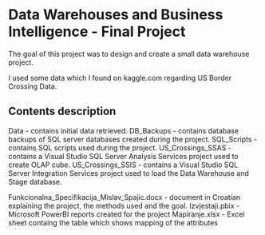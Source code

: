 # Data Warehouses and Business Intelligence - Final Project


The goal of this project was to design and create a small data warehouse project.

I used some data which I found on kaggle.com regarding US Border Crossing Data.

## Contents description

Data - contains initial data retrieved.
DB_Backups - contains database backups of SQL server databases created during the project.
SQL_Scripts - contains SQL scripts used during the project.
US_Crossings_SSAS - contains a Visual Studio SQL Server Analysis Services project used to create OLAP cube.
US_Crossings_SSIS - contains a Visual Studio SQL Server Integration Services project used to load the Data Warehouse and Stage database.

Funkcionalna_Specifikacija_Mislav_Spajic.docx  - document in Croatian explaining the project, the methods used and the goal.
Izvjestaji.pbix - Microsoft PowerBI reports created for the project
Mapiranje.xlsx - Excel sheet containg the table which shows mapping of the attributes





